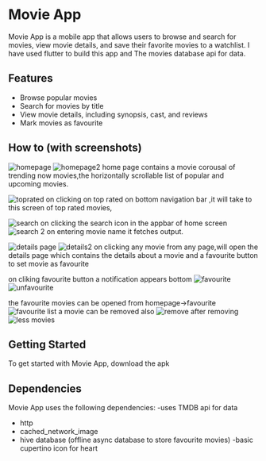 # Movie App

Movie App is a mobile app that allows users to browse and search for movies, view movie details, and save their favorite movies to a watchlist.
I have used flutter to build this app and The movies database api for data.

## Features

- Browse popular movies
- Search for movies by title
- View movie details, including synopsis, cast, and reviews
- Mark movies as favourite


## How to (with screenshots)
![homepage](screenshots/1.jpg)   ![homepage2](screenshots/2.png)
home page contains a movie corousal of trending now movies,the horizontally scrollable list of 
popular and upcoming movies.

![toprated](screenshots/3.jpg)
on clicking on top rated on bottom navigation bar ,it will take to this screen of top rated movies,

![search](screenshots/4.jpg)
on clicking the search icon in the appbar of home screen
![search 2](screenshots/5.jpg)
on entering movie name it fetches output.

![details page](screenshots/6.jpg) ![details2](screenshots/Screenshot_1689153363.jpg)
on clicking any movie from any page,will open the details page which contains the details about a movie
and a favourite button to set movie as favourite
 
 on cliking favourite button a notification appears bottom
![favourite](screenshots/7.jpg) ![unfavourite](screenshots/8.jpg)

the favourite movies can be opened from homepage->favourite
![favourite list](screenshots/9.jpg)
a movie can be removed also
![remove](screenshots/10.jpg)
after removing
![less movies](screenshots/11.jpg)


## Getting Started

To get started with Movie App, download the apk

## Dependencies

Movie App uses the following dependencies:
-uses TMDB api for data
- http
- cached_network_image
- hive database (offline async database to store favourite movies)
-basic cupertino icon for heart



